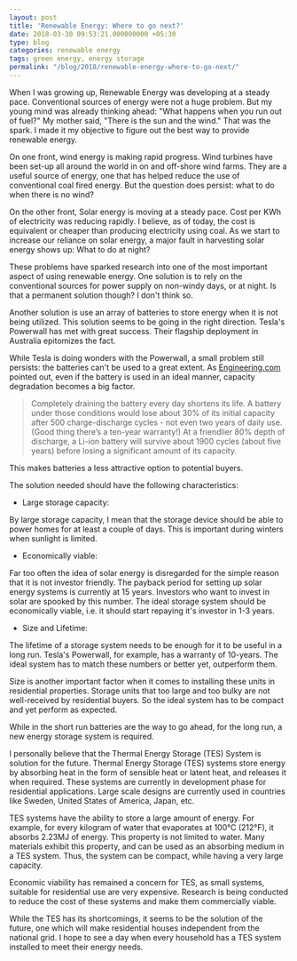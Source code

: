 ```yaml
---
layout: post
title: 'Renewable Energy: Where to go next?'
date: 2018-03-30 09:53:21.000000000 +05:30
type: blog
categories: renewable energy
tags: green energy, energy storage
permalink: "/blog/2018/renewable-energy-where-to-go-next/"
---
```


When I was growing up, Renewable Energy was developing at a steady pace. Conventional sources of energy were not a huge problem. But my young mind was already thinking ahead: "What happens when you run out of fuel?" My mother said, "There is the sun and the wind." That was the spark. I made it my objective to figure out the best way to provide renewable energy.

On one front, wind energy is making rapid progress. Wind turbines have been set-up all around the world in on and off-shore wind farms. They are a useful source of energy, one that has helped reduce the use of conventional coal fired energy. But the question does persist: what to do when there is no wind?

On the other front, Solar energy is moving at a steady pace. Cost per KWh of electricity was reducing rapidly. I believe, as of today, the cost is equivalent or cheaper than producing electricity using coal. As we start to increase our reliance on solar energy, a major fault in harvesting solar energy shows up: What to do at night?

These problems have sparked research into one of the most important aspect of using renewable energy. One solution is to rely on the conventional sources for power supply on non-windy days, or at night. Is that a permanent solution though? I don't think so.

Another solution is use an array of batteries to store energy when it is not being utilized. This solution seems to be going in the right direction. Tesla's Powerwall has met with great success. Their flagship deployment in Australia epitomizes the fact.

While Tesla is doing wonders with the Powerwall, a small problem still persists: the batteries can't be used to a great extent. As [Engineering.com](https://www.engineering.com/ElectronicsDesign/ElectronicsDesignArticles/ArticleID/10057/Teslas-Powerwall-by-the-Numbers.aspx) pointed out, even if the battery is used in an ideal manner, capacity degradation becomes a big factor.

> Completely draining the battery every day shortens its life. A battery under those conditions would lose about 30% of its initial capacity after 500 charge-discharge cycles - not even two years of daily use. (Good thing there’s a ten-year warranty!) At a friendlier 80% depth of discharge, a Li-ion battery will survive about 1900 cycles (about five years) before losing a significant amount of its capacity.

This makes batteries a less attractive option to potential buyers.

The solution needed should have the following characteristics:

*   Large storage capacity:

By large storage capacity, I mean that the storage device should be able to power homes for at least a couple of days. This is important during winters when sunlight is limited.

*   Economically viable:

Far too often the idea of solar energy is disregarded for the simple reason that it is not investor friendly. The payback period for setting up solar energy systems is currently at 15 years. Investors who want to invest in solar are spooked by this number. The ideal storage system should be economically viable, i.e. it should start repaying it's investor in 1-3 years.

*   Size and Lifetime:

The lifetime of a storage system needs to be enough for it to be useful in a long run. Tesla's Powerwall, for example, has a warranty of 10-years. The ideal system has to match these numbers or better yet, outperform them.

Size is another important factor when it comes to installing these units in residential properties. Storage units that too large and too bulky are not well-received by residential buyers. So the ideal system has to be compact and yet perform as expected.

While in the short run batteries are the way to go ahead, for the long run, a new energy storage system is required.

I personally believe that the Thermal Energy Storage (TES) System is solution for the future. Thermal Energy Storage (TES) systems store energy by absorbing heat in the form of sensible heat or latent heat, and releases it when required. These systems are currently in development phase for residential applications. Large scale designs are currently used in countries like Sweden, United States of America, Japan, etc.

TES systems have the ability to store a large amount of energy. For example, for every kilogram of water that evaporates at 100°C (212°F), it absorbs 2.23MJ of energy. This property is not limited to water. Many materials exhibit this property, and can be used as an absorbing medium in a TES system. Thus, the system can be compact, while having a very large capacity.

Economic viability has remained a concern for TES, as small systems, suitable for residential use are very expensive. Research is being conducted to reduce the cost of these systems and make them commercially viable.

While the TES has its shortcomings, it seems to be the solution of the future, one which will make residential houses independent from the national grid. I hope to see a day when every household has a TES system installed to meet their energy needs.
